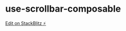 # use-scrollbar-composable

[Edit on StackBlitz ⚡️](https://stackblitz.com/edit/use-scrollbar-composable)